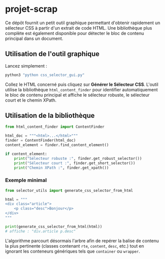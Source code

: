 # projet-scrap

Ce dépôt fournit un petit outil graphique permettant d'obtenir rapidement un
sélecteur CSS à partir d'un extrait de code HTML. Une bibliothèque plus
complète est également disponible pour détecter le bloc de contenu principal
dans un document.

## Utilisation de l'outil graphique

Lancez simplement :

```bash
python3 "python css_selector_gui.py"
```

Collez le HTML concerné puis cliquez sur **Générer le Sélecteur CSS**.
L'outil utilise la bibliothèque `html_content_finder` pour identifier
automatiquement le bloc de contenu principal et affiche le sélecteur robuste,
le sélecteur court et le chemin XPath.

## Utilisation de la bibliothèque

```python
from html_content_finder import ContentFinder

html_doc = """<html>...</html>"""
finder = ContentFinder(html_doc)
content_element = finder.find_content_element()

if content_element:
    print("Sélecteur robuste :", finder.get_robust_selector())
    print("Sélecteur court :", finder.get_short_selector())
    print("Chemin XPath :", finder.get_xpath())
```

### Exemple minimal

```python
from selector_utils import generate_css_selector_from_html

html = """
<div class="article">
    <p class="desc">Bonjour</p>
</div>
"""

print(generate_css_selector_from_html(html))
# affiche : "div.article p.desc"
```

L'algorithme parcourt désormais l'arbre afin de repérer la balise de contenu
la plus pertinente (classes contenant `rte`, `content`, `desc`, etc.) tout en
ignorant les conteneurs génériques tels que `container` ou `wrapper`.
